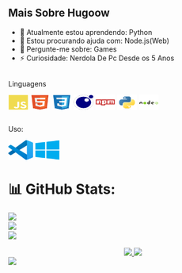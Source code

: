 ## Mais Sobre Hugoow
- 🌱 Atualmente estou aprendendo: Python
- 🤔 Estou procurando ajuda com: Node.js(Web)
- 💬 Pergunte-me sobre: Games
- ⚡ Curiosidade: Nerdola De Pc Desde os 5 Anos
##
Linguagens
<div style="display: inline_block">
  <img align="center" alt="JS" height="30" width="40" src="https://raw.githubusercontent.com/devicons/devicon/master/icons/javascript/javascript-plain.svg">
  <img align="center" alt="HTML" height="30" width="40" src="https://raw.githubusercontent.com/devicons/devicon/master/icons/html5/html5-original.svg">
  <img align="center" alt="CSS" height="30" width="40" src="https://raw.githubusercontent.com/devicons/devicon/master/icons/css3/css3-original.svg">
  <img align="center" alt="LUA" height="30" width="40" src="https://raw.githubusercontent.com/devicons/devicon/master/icons/lua/lua-original.svg">
  <img align="center" alt="NPM" height="30" width="40" src="https://raw.githubusercontent.com/devicons/devicon/master/icons/npm/npm-original-wordmark.svg">
  <img align="center" alt="PYTHON" height="30" width="40" src="https://raw.githubusercontent.com/devicons/devicon/master/icons/python/python-original.svg">
  <img align="center" alt="NODEJS" height="30" width="40" src="https://raw.githubusercontent.com/devicons/devicon/master/icons/nodejs/nodejs-original-wordmark.svg">
</div>

##
Uso:
<div style="display: inline_block">
<img align="center" height="40" width="50" src="https://github.com/devicons/devicon/raw/master/icons/vscode/vscode-original.svg">
<img align="center" height="40" width="50" src="https://github.com/devicons/devicon/raw/master/icons/windows8/windows8-original.svg">
</div>

##

# 📊 GitHub Stats:
![](https://github-readme-stats.vercel.app/api?username=hugoow&theme=great-gatsby&hide_border=false&include_all_commits=true&count_private=true)<br/>
![](https://github-readme-streak-stats.herokuapp.com/?user=hugoow&theme=great-gatsby&hide_border=false)<br/>
![](https://github-readme-stats.vercel.app/api/top-langs/?username=hugoow&theme=great-gatsby&hide_border=false&include_all_commits=true&count_private=true&layout=compact)

<div align="center">
  <a href="https://github.com/hugoow">
  <img height="180em" src="https://github-readme-stats.vercel.app/api?username=hugoow&show_icons=true&theme=dark&include_all_commits=true&count_private=true&text_color=#fff&icon_color=#d6006e"/>
  <img height="180em" src="https://github-readme-stats.vercel.app/api/top-langs/?username=hugoow&layout=compact&langs_count=7&theme=dark&text_color=#fff&icon_color=#d6006e"/>
</div>
  
<img src="https://github.com/BEPb/BEPb/blob/main/assets/Bottom_down.svg">
